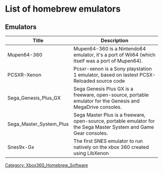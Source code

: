 # List of homebrew emulators

## Emulators

| Title                          | Description                                                                                                 |
| ----------------------- | ------------------------------------------------------------------------------------------------------------------ |
| Mupen64-360             | Mupen64-360 is a Nintendo64 emulator, it's a port of Wii64 (which itself was a port of Mupen64).                   |
| PCSXR-Xenon             | Pcsxr-xenon is a Sony playstation 1 emulator, based on lastest PCSX-Reloaded source code                           |
| Sega_Genesis_Plus_GX    | Sega Genesis Plus GX is a freeware, open-source, portable emulator for the Genesis and MegaDrive consoles.         |
| Sega_Master_System_Plus |  Sega Master Plus is a freeware, open-source, portable emulator for the Sega Master System and Game Gear consoles. |
| Snes9x-Gx               | The first SNES emulator to run natively on the xbox 360 created using LibXenon                                     |

[Category: Xbox360_Homebrew_Software](../Category_Xbox360_Homebrew_Software)
